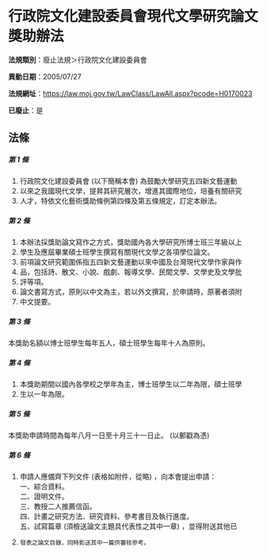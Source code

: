 # 行政院文化建設委員會現代文學研究論文獎助辦法

**法規類別**：廢止法規＞行政院文化建設委員會

**異動日期**：2005/07/27  

**法規網址**：https://law.moj.gov.tw/LawClass/LawAll.aspx?pcode=H0170023

**已廢止**：是



## 法條
##### 第 1 條
1. 行政院文化建設委員會 (以下簡稱本會) 為鼓勵大學研究五四新文藝運動
1. 以來之我國現代文學，提昇其研究層次，增進其國際地位，培養有關研究
1. 人才，特依文化藝術獎助條例第四條及第五條規定，訂定本辦法。

##### 第 2 條
1. 本辦法採獎助論文寫作之方式，獎助國內各大學研究所博士班三年級以上
1. 學生及應屆畢業碩士班學生撰寫有關現代文學之各項學位論文。
1. 前項論文研究範圍係指五四新文藝運動以來中國及台灣現代文學作家與作
1. 品，包括詩、散文、小說、戲劇、報導文學、民間文學、文學史及文學批
1. 評等項。
1. 論文書寫方式，原則以中文為主，若以外文撰寫，於申請時，原著者須附
1. 中文提要。

##### 第 3 條
本獎助名額以博士班學生每年五人，碩士班學生每年十人為原則。

##### 第 4 條
1. 本獎助期間以國內各學校之學年為主，博士班學生以二年為限，碩士班學
1. 生以一年為限。

##### 第 5 條
本獎助申請時間為每年八月一日至十月三十一日止。 (以郵戳為憑)

##### 第 6 條
1. 申請人應備齊下列文件 (表格如附件，從略) ，向本會提出申請：  
一、綜合資料。  
二、證明文件。  
三、教授二人推薦信函。  
四、計畫之研究方法、研究資料、參考書目及執行進度。  
五、試寫篇章 (須檢送論文主題具代表性之其中一章) ，並得附送其他已
1.     發表之論文目錄，同時影送其中一篇供審核參考。


